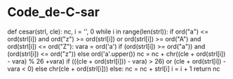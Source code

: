 # Code_de-C-sar
def cesar(strl, cle):    nc, i = '', 0    while i in range(len(strl)):        if ord("a") <= ord(strl[i]) and ord("z") >= ord(strl[i]) or ord(strl[i]) >= ord("A") and ord(strl[i]) <= ord("Z"):            vara = ord('a') if (ord(strl[i]) >= ord("a")) and (ord(strl[i]) <= ord("z")) else ord('a'.upper())            nc = nc + chr((cle + ord(strl[i]) - vara) % 26 +vara) if (((cle + ord(strl[i])) - vara) > 26) or (cle + ord(strl[i]) - vara < 0) else chr(cle + ord(strl[i]))        else: nc = nc + strl[i]        i = i + 1    return nc
